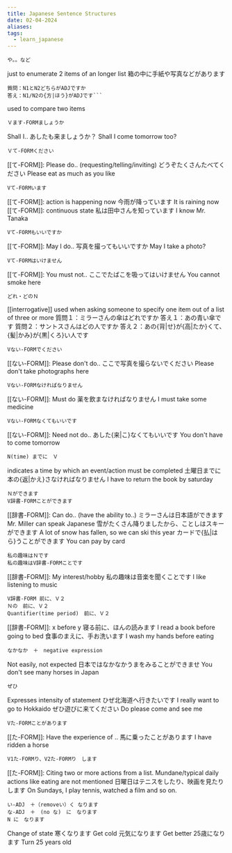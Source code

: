 ```yaml
---
title: Japanese Sentence Structures
date: 02-04-2024
aliases: 
tags:
  - learn_japanese
---
```

```
や。。など
```
just to enumerate 2 items of an longer list
箱の中に手紙や写真などがあります

```
質問：N1とN2どちらがADJですか
答え：N1/N2の{方|ほう}がADJです```
```
used to compare two items

```
Ｖます-FORMましょうか
```
Shall I..
あしたも来ましょうか？
Shall I come tomorrow too?

```
Ｖて-FORMください
```
[[て-FORM]]: Please do.. (requesting/telling/inviting)
どうぞたくさんたべてください
Please eat as much as you like

```
Vて-FORMいます
```
[[て-FORM]]: action is happening now
今雨が降っています
It is raining now
[[て-FORM]]: continuous state
私は田中さんを知っています
I know Mr. Tanaka

```
Vて-FORMもいいですか
```
[[て-FORM]]: May I do..
写真を撮ってもいいですか
May I take a photo?

```
Vて-FORMはいけません
```
[[て-FORM]]: You must not..
ここでたばこを吸ってはいけません
You cannot smoke here

```
どれ・どのＮ
```
[[interrogative]] used when asking someone to specify one item out of a list of three or more
質問１：ミラーさんの傘はどれですか
答え１：あの青い傘です
質問２：サントスさんはどの人ですか
答え２：あの{背|せ}が{高|たか}くて、{髪|かみ}が{黒|くろ}い人です

```
Vない-FORMでください
```
[[ない-FORM]]: Please don't do..
ここで写真を撮らないでください
Please don't take photographs here

```
Vない-FORMなければなりません
```
[[ない-FORM]]: Must do
薬を飲まなければなりません
I must take some medicine

```
Vない-FORMなくてもいいです
```
[[ない-FORM]]: Need not do..
あした{来|こ}なくてもいいです
You don't have to come tomorrow 

```
N(time) までに　Ｖ
```
indicates a time by which an event/action must be completed
土曜日までに本の{返|かえ}さなければなりません
I have to return the book by saturday

```
Ｎができます
V辞書-FORMことができます
```
[[辞書-FORM]]:  Can do.. (have the ability to..)
ミラーさんは日本語ができます
Mr. Miller can speak Japanese
雪がたくさん降りましたから、ことしはスキーができます
A lot of snow has fallen, so we can ski this year
カードで{払|はら}うことができます
You can pay by card

```
私の趣味はＮです
私の趣味はV辞書-FORMことです
```
[[辞書-FORM]]:  My interest/hobby
私の趣味は音楽を聞くことです
I like listening to music

```
V辞書-FORM 前に、Ｖ２
Ｎの　前に、Ｖ２
Quantifier(time period)　前に、Ｖ２
```
[[辞書-FORM]]:  x before y
寝る前に、ほんの読みます
I read a book before going to bed
食事のまえに、手お洗います
I wash my hands before eating

```
なかなか　＋　negative expression
```
Not easily, not expected
日本ではなかなかうまをみることができませ
You don't see many horses in Japan

```
ぜひ　
```
Expresses intensity of statement
ひぜ北海道へ行きたいです
I really want to go to Hokkaido
ぜひ遊びに来てください
Do please come and see me

```
Vた-FORMことがあります
```
[[た-FORM]]: Have the experience of ..
馬に乗ったことがあります
I have ridden a horse

```
V1た-FORMり、V2た-FORMり　します
```
[[た-FORM]]: Citing two or more actions from a list. Mundane/typical daily actions like eating are not mentioned
日曜日はテニスをしたり、映画を見たりします
On Sundays, I play tennis, watched a film and so on. 

```
い-ADJ　＋（removeい）く なります
な-ADJ　＋　(no な)　に　なります　
N に　なります
```
Change of state
寒くなります
Get cold
元気になります
Get better
25歳になります
Turn 25 years old